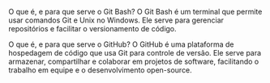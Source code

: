 O que é, e para que serve o Git Bash?
O Git Bash é um terminal que permite usar comandos Git e Unix no Windows. Ele serve para gerenciar repositórios e facilitar o versionamento de código.

O que é, e para que serve o GitHub?
O GitHub é uma plataforma de hospedagem de código que usa Git para controle de versão. Ele serve para armazenar, compartilhar e colaborar em projetos de software, facilitando o trabalho em equipe e o desenvolvimento open-source.